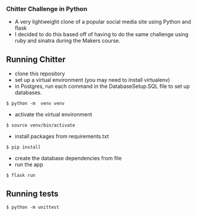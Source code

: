 ### Chitter Challenge in Python
- A very lightweight clone of a popular social media site using Python and flask 
- I decided to do this based off of having to do the same challenge using ruby and sinatra during the Makers course. 

## Running Chitter 
- clone this repository
- set up a virtual environment (you may need to install virtualenv)
- in Postgres, run each command in the DatabaseSetup.SQL file to set up databases.

```
$ python -m  venv venv
```
- activate the virtual environment
```
$ source venv/bin/activate
```
- install packages from requirements.txt
```
$ pip install
```
- create the database dependencies from file
- run the app
```
$ flask run
```

## Running tests
```
$ python -m unittest
```